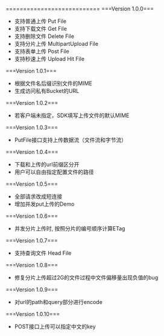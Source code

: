 ===========================
===Version 1.0.0===
 * 支持普通上传 Put File
 * 支持下载文件 Get File
 * 支持删除文件 Delete File
 * 支持分片上传 MultipartUpload File
 * 支持表单上传 Post File
 * 支持秒速上传 Upload Hit File


===Version 1.0.1===
 * 根据文件名后缀识别文件的MIME
 * 生成访问私有Bucket的URL


===Version 1.0.2===
 * 若客户端未指定，SDK填写上传文件的默认MIME

===Version 1.0.3===
 * PutFile接口支持上传数据流（文件流和字节流）

===Version 1.0.4===
 * 下载和上传的url前缀区分开
 * 用户可以自由指定配置文件的路径

===Version 1.0.5===
 * 全部请求改成短连接
 * 增加并发put上传的Demo

===Version 1.0.6===
 * 并发分片上传时, 按照分片的编号顺序计算ETag

===Version 1.0.7===
 * 支持查询文件 Head File

===Version 1.0.8===
 * 修复分片上传超过2G的文件过程中文件偏移量出现负值的bug

===Version 1.0.9===
 * 对url的path和query部分进行encode

===Version 1.0.10===
 * POST接口上传可以指定中文的key

